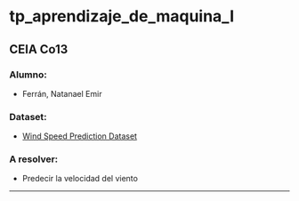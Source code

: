 # tp_aprendizaje_de_maquina_I
## CEIA Co13

### Alumno:
- Ferrán, Natanael Emir

### Dataset:
- [Wind Speed Prediction Dataset](https://www.kaggle.com/datasets/fedesoriano/wind-speed-prediction-dataset/)

### A resolver:
- Predecir la velocidad del viento

***
